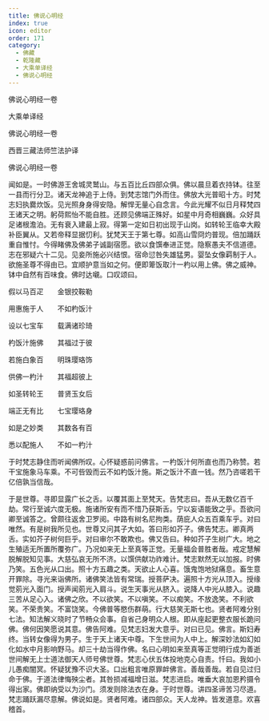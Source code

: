 ```yaml
---
title: 佛说心明经
index: true
icon: editor
order: 171
category:
  - 佛藏
  - 乾隆藏
  - 大乘单译经
  - 佛说心明经
---
```


佛说心明经一卷  

大乘单译经  

佛说心明经一卷  

西晋三藏法师竺法护译  

佛说心明经一卷  

闻如是。一时佛游王舍城灵鹫山。与五百比丘四部众俱。佛以晨旦着衣持钵。往至一县而行分卫。诸天龙神追于上侍。到梵志馆门外而住。佛放大光普昭十方。时梵志妇执爨炊饭。见光照身身得安隐。解悍无量心自念言。今此光耀不似日月释梵四王诸天之明。躬荷熙怡不能自胜。还顾见佛端正殊好。如星中月奇相巍巍。众好具足诸根澹泊。无有衰入建最上寂。得第一定如日初出现于山岗。如转轮王临幸大殿补臣翼从。又若帝释显据忉利。犹梵天王于第七尊。如高山雪冏灼普现。倍加踊跃重自惟忖。今得睹佛及佛弟子诚副宿愿。欲以食馔奉进正觉。隐察愚夫不信道德。志在邪疑六十二见。见妾所施必兴结恨。宿命愆咎失雄猛男。婴坠女像羁制于人。欲施圣尊不得由已。宜顺护意当如之何。便即箄饭取汁一杓以用上佛。佛之威神。钵中自然有百味食。佛时达嚫。口叹颂曰。  

假以马百疋　　金银挍鞍勒  

用惠施于人　　不如杓饭汁  

设以七宝车　　载满诸珍琦  

杓饭汁施佛　　其福过于彼  

若施白象百　　明珠璎珞饰  

供佛一杓汁　　其福超彼上  

如圣转轮王　　普贤玉女后  

端正无有比　　七宝璎珞身  

如是之妙类　　其数各有百  

悉以配施人　　不如一杓汁  

于时梵志静住而听闻佛所叹。心怀疑惑前问佛言。一杓饭汁何所直也而乃称赞。若干宝施象马车乘。不可呰毁而云不如杓饭汁施。斯之饭汁不直一钱。然乃咨嗟若干亿倍孰当信哉。  

于是世尊。寻即显露广长之舌。以覆其面上至梵天。告梵志曰。吾从无数亿百千劫。常行至诚六度无极。施诸所安有而不惜乃获斯舌。宁以妄语能致之乎。吾欲问卿至诚答之。曾颇往返舍卫罗阅。中路有树名尼拘类。荫庇人众五百乘车乎。对曰唯然。有是树我所见也。世尊又问其子大如。答曰形如芥子。佛告梵志。卿真两舌。实如芥子树何巨乎。对曰审尔不敢欺也。佛又告曰。种如芥子生树广大。地之生殖适无所置所覆弥广。乃况如来无上至真等正觉。无量福会普胜者哉。戒定慧解脱解脱知见事。大慈弘哀无所不济。以馔供献功祚难计。梵志默然无以加报。时佛乃笑。五色光从口出。照十方五趣之类。天欲止人心喜。饿鬼饱地狱痛息。畜生意开罪除。寻光来诣佛所。诸佛笑法皆有常瑞。授菩萨决。遍照十方光从顶入。授缘觉莂光入面门。授声闻莂光入肩斗。说生天事光从脐入。说降人中光从膝入。说趣三苦从足心入。诸佛之欣。不以欲笑。不以嗔笑。不以痴笑。不放逸笑。不利欲笑。不荣贵笑。不富饶笑。今佛普等愍伤群萌。行大慈笑无斯七也。贤者阿难分别七法。知法解义晓时了节畅众会事。自省己身明众人根。即从座起更整衣服长跪问佛。佛何因笑愿说其意。佛告阿难。见梵志妇发大意乎。对曰已见。佛言。斯妇寿终。当转女像得为男子。生于天上诸天中尊。下生世间为人中上。解深妙法如幻如化如水中月影响野马。却三十劫当得作佛。名曰心明如来至真等正觉明行成为善逝世间解无上士道法御天人师号佛世尊。梵志心伏五体投地克心自责。忏曰。我如小儿愚痴闇冥。怀疑犹豫不识大圣。口出粗言唯原罪衅佛言。善哉善哉。若自见过归命于佛。于道法律悔殃尘者。其咎损减福增日滋。梵志进启。唯垂大哀加恩矜摄令得出家。佛即纳受以为沙门。须发则除法衣在身。于时世尊。讲四圣谛苦习尽道。梵志踊跃漏尽意解。佛说如是。贤者阿难。诸四部众。天人龙神。皆发道意。欢喜稽首。  
